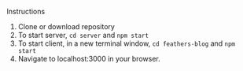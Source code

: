 Instructions

1. Clone or download repository
2. To start server, `cd server` and `npm start`
3. To start client, in a new terminal window, `cd feathers-blog` and `npm start`
4. Navigate to localhost:3000 in your browser.